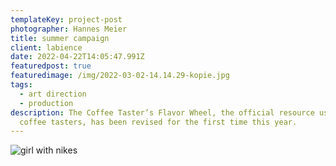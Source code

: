 ```yaml
---
templateKey: project-post
photographer: Hannes Meier
title: summer campaign
client: labience
date: 2022-04-22T14:05:47.991Z
featuredpost: true
featuredimage: /img/2022-03-02-14.14.29-kopie.jpg
tags:
  - art direction
  - production
description: The Coffee Taster’s Flavor Wheel, the official resource used by
  coffee tasters, has been revised for the first time this year.
---
```

![girl with nikes]()
